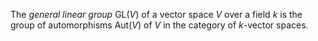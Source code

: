 The *general linear group* $\mathrm{GL}(V)$ of a vector space $V$ over a field $k$ is the group of automorphisms $\mathrm{Aut}(V)$ of $V$ in the category of $k$-vector spaces.
